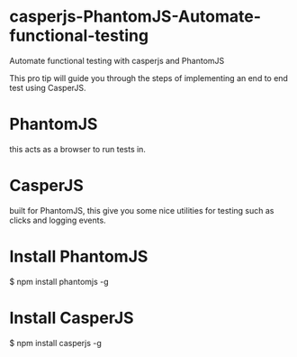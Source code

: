 # casperjs-PhantomJS-Automate-functional-testing
Automate functional testing with casperjs and PhantomJS

This pro tip will guide you through the steps of implementing an end to end test using CasperJS.

# PhantomJS 
this acts as a browser to run tests in.
# CasperJS 
built for PhantomJS, this give you some nice utilities for testing such as clicks and logging events.


# Install PhantomJS
$ npm install phantomjs -g

# Install CasperJS
$ npm install casperjs -g

